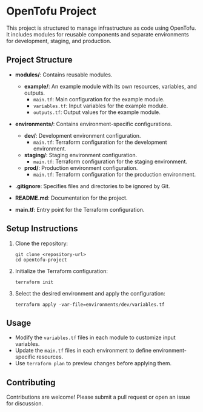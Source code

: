 # OpenTofu Project

This project is structured to manage infrastructure as code using OpenTofu. It includes modules for reusable components and separate environments for development, staging, and production.

## Project Structure

- **modules/**: Contains reusable modules.
  - **example/**: An example module with its own resources, variables, and outputs.
    - `main.tf`: Main configuration for the example module.
    - `variables.tf`: Input variables for the example module.
    - `outputs.tf`: Output values for the example module.

- **environments/**: Contains environment-specific configurations.
  - **dev/**: Development environment configuration.
    - `main.tf`: Terraform configuration for the development environment.
  - **staging/**: Staging environment configuration.
    - `main.tf`: Terraform configuration for the staging environment.
  - **prod/**: Production environment configuration.
    - `main.tf`: Terraform configuration for the production environment.

- **.gitignore**: Specifies files and directories to be ignored by Git.

- **README.md**: Documentation for the project.

- **main.tf**: Entry point for the Terraform configuration.

## Setup Instructions

1. Clone the repository:
   ```
   git clone <repository-url>
   cd opentofu-project
   ```

2. Initialize the Terraform configuration:
   ```
   terraform init
   ```

3. Select the desired environment and apply the configuration:
   ```
   terraform apply -var-file=environments/dev/variables.tf
   ```

## Usage

- Modify the `variables.tf` files in each module to customize input variables.
- Update the `main.tf` files in each environment to define environment-specific resources.
- Use `terraform plan` to preview changes before applying them.

## Contributing

Contributions are welcome! Please submit a pull request or open an issue for discussion.